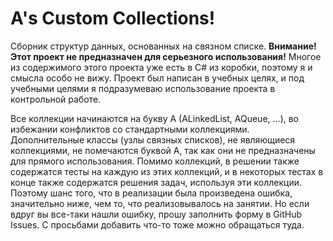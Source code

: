 # A's Custom Collections!

Сборник структур данных, основанных на связном списке. **Внимание! Этот проект не предназначен для серьезного использования!** Многое из содержимого этого проекта уже есть в C# из коробки, поэтому я и смысла особо не вижу. Проект был написан в учебных целях, и под учебными целями я подразумеваю использование проекта в контрольной работе.

Все коллекции начинаются на букву A (ALinkedList, AQueue, ...), во избежании конфликтов со стандартными коллекциями. Дополнительные классы (узлы связных списков), не являющиеся коллекциями, не помечаются буквой A, так как они не предназначены для прямого использования. Помимо коллекций, в решении также содержатся тесты на каждую из этих коллекций, и в некоторых тестах в конце также содержатся решения задач, используя эти коллекции. Поэтому шанс того, что в реализации была произведена ошибка, значительно ниже, чем то, что реализовывалось на занятии. Но если вдруг вы все-таки нашли ошибку, прошу заполнить форму в GitHub Issues. С просьбами добавить что-то тоже можно обращаться туда.